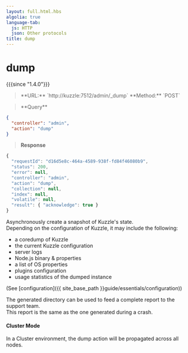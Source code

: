 ```yaml
---
layout: full.html.hbs
algolia: true
language-tab:
  js: HTTP
  json: Other protocols
title: dump
---
```


# dump

{{{since "1.4.0"}}}


<blockquote class="js">
<p>
**URL:** `http://kuzzle:7512/admin/_dump`  
**Method:** `POST`
</p>
</blockquote>

<blockquote class="json">
<p>
**Query**
</p>
</blockquote>


```json
{
  "controller": "admin",
  "action": "dump"
}
```

>**Response**

```javascript
{
  "requestId": "d16d5e8c-464a-4589-938f-fd84f46080b9",
  "status": 200,
  "error": null,
  "controller": "admin",
  "action": "dump",
  "collection": null,
  "index": null,
  "volatile": null,
  "result": { "acknowledge": true }
}
```

Asynchronously create a snapshot of Kuzzle's state.  
Depending on the configuration of Kuzzle, it may include the following:

* a coredump of Kuzzle
* the current Kuzzle configuration
* server logs
* Node.js binary & properties
* a list of OS properties
* plugins configuration
* usage statistics of the dumped instance

(See [configuration]({{ site_base_path }}guide/essentials/configuration))

The generated directory can be used to feed a complete report to the support team.  
This report is the same as the one generated during a crash.  

#### Cluster Mode

In a Cluster environment, the dump action will be propagated across all nodes.
